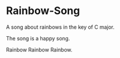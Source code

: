 # Rainbow-Song

A song about rainbows in the key of C major.

The song is a happy song.

Rainbow Rainbow Rainbow.